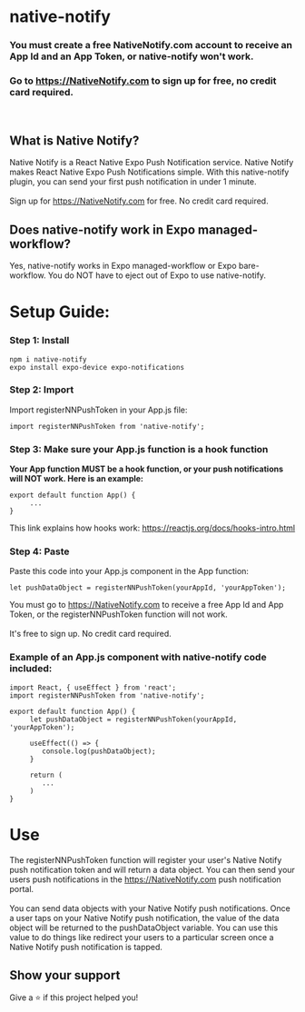 # native-notify

### You must create a free NativeNotify.com account to receive an App Id and an App Token, or native-notify won't work.
### Go to https://NativeNotify.com to sign up for free, no credit card required.

<br/>

## What is Native Notify?
Native Notify is a React Native Expo Push Notification service. Native Notify makes React Native Expo Push Notifications simple. With this native-notify plugin, you can send your first push notification in under 1 minute.
<br/><br/>
Sign up for https://NativeNotify.com for free. No credit card required.

## Does native-notify work in Expo managed-workflow?
Yes, native-notify works in Expo managed-workflow or Expo bare-workflow. You do NOT have to eject out of Expo to use native-notify.

# Setup Guide:

### Step 1: Install
```
npm i native-notify 
expo install expo-device expo-notifications
```

### Step 2: Import
Import registerNNPushToken in your App.js file:
```
import registerNNPushToken from 'native-notify';
```

### Step 3: Make sure your App.js function is a hook function
<strong>Your App function MUST be a hook function, or your push notifications will NOT work. Here is an example: </strong>
<br/>
```
export default function App() {
     ...
}
```

This link explains how hooks work: <a href="https://reactjs.org/docs/hooks-intro.html" target="_blank">https://reactjs.org/docs/hooks-intro.html</a>

### Step 4: Paste
Paste this code into your App.js component in the App function:
```
let pushDataObject = registerNNPushToken(yourAppId, 'yourAppToken');
```
You must go to https://NativeNotify.com to receive a free App Id and App Token, or the registerNNPushToken function will not work. 
<br/><br/>
It's free to sign up. No credit card required.

### Example of an App.js component with native-notify code included:
```
import React, { useEffect } from 'react';
import registerNNPushToken from 'native-notify';

export default function App() {
     let pushDataObject = registerNNPushToken(yourAppId, 'yourAppToken');

     useEffect(() => {
        console.log(pushDataObject);
     }

     return (
        ...
     )
}
```

# Use
The registerNNPushToken function will register your user's Native Notify push notification token and will return a data object. You can then send your users push notifications in the https://NativeNotify.com push notification portal.
<br/><br/>
You can send data objects with your Native Notify push notifications. Once a user taps on your Native Notify push notification, the value of the data object will be returned to the pushDataObject variable. You can use this value to do things like redirect your users to a particular screen once a Native Notify push notification is tapped.

## Show your support
Give a ⭐️ if this project helped you!